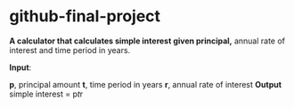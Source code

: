 # github-final-project

<b>A calculator that calculates simple interest given principal,</b> annual rate of interest and time period in years.

<b>Input</b>:


   <b>p</b>, principal amount
   <b>t</b>, time period in years
   <b>r</b>, annual rate of interest
<b>Output</b>
   simple interest = p*t*r
